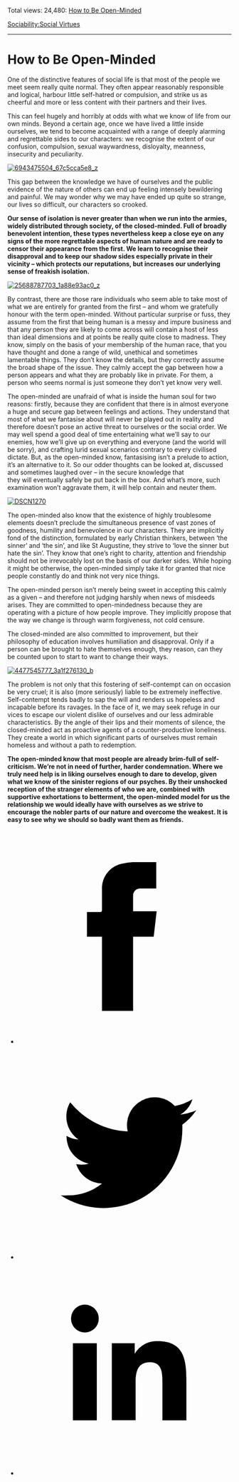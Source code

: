 Total views: 24,480: [How to Be Open-Minded](https://www.theschooloflife.com/thebookoflife/how-to-be-open-minded/)

[Sociability:](https://www.theschooloflife.com/thebookoflife/category/sociability/)[Social Virtues](https://www.theschooloflife.com/thebookoflife/category/sociability/social-virtues/)

* * *

# How to Be Open-Minded
<style>
						.alignnone {
  display: block;
  margin-left: auto;
  margin-right: auto;
  align: center:
}

.addtoany_share_save_container {
display:none;
}

.wp-block-image {
		display: block;
  margin-left: auto;
  margin-right: auto;
  width: 50%;
}

.aligncenter {
display: block;
  margin-left: auto;
  margin-right: auto;
  align: center:
}

@media only screen and (max-width: 500px) {
  .wp-block-image {
		display: block;
  margin-left: auto;
  margin-right: auto;
  width: 100%;
} }

h1 {max-width: 600px !important;
}
.s18-single-post .content-area .site-main article .post-cat-header-display + .old-wrapper p {
    font-size: 1.200em
}
						</style>

One of the distinctive features of social life is that most of the people we meet&nbsp;seem really quite normal. They often appear reasonably responsible and logical, harbour little self-hatred or compulsion, and strike us as cheerful and more or less content with their partners and their lives.

This can feel hugely and horribly at odds with what we know of life from our own minds. Beyond a certain age, once we have lived a little inside ourselves, we tend to become acquainted with a range of deeply alarming and regrettable sides to our characters: we recognise the extent of our confusion, compulsion, sexual waywardness, disloyalty, meanness, insecurity and peculiarity.

[![6943475504_67c5cca5e8_z](https://www.theschooloflife.com/thebookoflife/wp-content/uploads/2016/10/6943475504_67c5cca5e8_z.jpg)](http://www.thebookoflife.org/wp-content/uploads/2016/10/6943475504_67c5cca5e8_z.jpg)

This gap between the knowledge we have of ourselves and the public evidence of the nature of others can end up feeling intensely bewildering and painful. We may wonder why we may have ended up quite so strange, our lives so difficult, our characters so crooked.

**Our sense of isolation is never greater than when we run into the armies, widely distributed through society, of the closed-minded. Full of broadly benevolent intention, these types nevertheless keep a close eye on any signs of the more regrettable aspects of human nature and are ready to censor their appearance from the first. We learn to recognise their disapproval and to keep our shadow sides especially private in their vicinity – which protects our reputations, but increases our underlying sense of freakish isolation.**

[![25688787703_1a88e93ac0_z](https://www.theschooloflife.com/thebookoflife/wp-content/uploads/2016/10/25688787703_1a88e93ac0_z.jpg)](http://www.thebookoflife.org/wp-content/uploads/2016/10/25688787703_1a88e93ac0_z.jpg)

By contrast, there are those rare individuals who seem able to take most of what we are entirely for granted from the first – and whom we gratefully honour with the term open-minded. Without particular surprise or fuss, they assume from the first that being human is a messy and impure business and that any person they are likely to come across will contain a host of less than ideal dimensions and at points be really quite close to madness. They know, simply on the basis of your membership of the human race, that you have thought and done a range of wild, unethical and sometimes lamentable things. They don’t know the details, but they correctly assume the broad shape of the issue. They calmly accept the gap between how a person appears and what they are probably like in private. For them, a person who seems normal is just someone they don’t yet know very well.

The open-minded are unafraid of what is inside the human soul for two reasons: firstly, because they are confident that there is in almost everyone a huge and secure gap between feelings and actions. They understand that most of what we fantasise about will never be played out in reality&nbsp;and therefore doesn’t pose an active threat to ourselves or the social order. We may well spend a good deal of time entertaining what we’ll say to our enemies, how we’ll give up on everything and everyone (and the world will be sorry), and crafting lurid sexual scenarios contrary to every civilised dictate. But, as the open-minded know, fantasising isn’t a prelude to action, it’s an alternative to it. So our odder thoughts can be looked at, discussed and sometimes laughed over – in the secure knowledge that they&nbsp;will&nbsp;eventually safely be put back in the box. And what’s more, such examination won’t aggravate them, it will help contain and neuter them.

[![DSCN1270](https://www.theschooloflife.com/thebookoflife/wp-content/uploads/2016/10/3612082413_4cd7a9f124_o.jpg)](http://www.thebookoflife.org/wp-content/uploads/2016/10/3612082413_4cd7a9f124_o.jpg)

The open-minded also know that the existence of highly troublesome elements doesn’t preclude the simultaneous presence of vast zones of goodness, humility and benevolence in our characters. They are implicitly fond of the distinction, formulated by early Christian thinkers, between ‘the sinner’ and ‘the sin’, and like St Augustine, they strive to ‘love the sinner but hate the sin’. They know that one’s right to charity, attention and friendship should not be irrevocably lost on the basis of our darker sides. While hoping it might be otherwise, the open-minded simply take it for granted that nice people constantly do and think not very nice things.

The open-minded person isn’t merely being sweet in accepting this calmly as a given – and therefore not judging harshly when news of misdeeds arises. They are committed to open-mindedness because they are operating with a picture of how people improve. They implicitly propose that the way we change is through warm forgiveness, not cold censure.

The closed-minded are also committed to improvement, but their philosophy of education involves humiliation and disapproval. Only if a person can be brought to hate themselves enough, they reason, can they be counted upon to start to want to change their ways.

[![4477545777_3a1f276130_b](https://www.theschooloflife.com/thebookoflife/wp-content/uploads/2016/10/4477545777_3a1f276130_b.jpg)](http://www.thebookoflife.org/wp-content/uploads/2016/10/4477545777_3a1f276130_b.jpg)

The problem is not only that this fostering of self-contempt can on occasion be very cruel; it is also (more seriously) liable to be extremely ineffective. Self-contempt tends badly to sap the will and renders us hopeless and incapable before its ravages. In the face of it, we may seek refuge in our vices to escape our violent dislike of ourselves and our less admirable characteristics. By the angle of their lips and their moments of silence, the closed-minded act as proactive agents of a counter-productive loneliness. They create a world in which significant parts of ourselves must remain homeless and without a path to redemption.

**The open-minded know that most people are already brim-full of self-criticism. We’re not in need of further, harder condemnation. Where we truly need help is in liking ourselves enough to dare to develop, given what we know of the sinister regions of our psyches. By their unshocked reception of the stranger elements of who we are, combined with supportive exhortations to betterment, the open-minded model for us the relationship we would ideally have with ourselves as we strive to encourage the nobler parts of our nature and overcome the weakest. It is easy to see why we should so badly want them as friends.**

<style>
    .iframe-class { display: block !important; }
</style>

- [<svg xmlns="http://www.w3.org/2000/svg" viewbox="0 0 26 26"><title>Facebook</title>
                    <g>
                        <path d="M8.38,10H9.92c.2,0,.29,0,.29-.28,0-.82,0-1.64,0-2.46a3.05,3.05,0,0,1,2.57-3.15A7.22,7.22,0,0,1,14,3.95c.86,0,1.71,0,2.57,0h.25v3.2h-2A.85.85,0,0,0,14,8c0,.62,0,1.24,0,1.91h2.87L16.51,13H14v9H10.21V13H8.38Z"></path>
                    </g>
                </svg>](http://www.facebook.com/sharer/sharer.php?u=https://www.theschooloflife.com/thebookoflife/how-to-be-open-minded/)
- [<svg xmlns="http://www.w3.org/2000/svg" viewbox="0 0 26 26"><title>Twitter</title>
                    <path d="M21.69,7.9a6.75,6.75,0,0,1-1.94.53,3.39,3.39,0,0,0,1.48-1.87,6.76,6.76,0,0,1-2.14.82,3.38,3.38,0,0,0-5.75,3.08,9.59,9.59,0,0,1-7-3.53,3.38,3.38,0,0,0,1,4.51A3.36,3.36,0,0,1,5.89,11v0A3.38,3.38,0,0,0,8.6,14.37a3.39,3.39,0,0,1-1.53.06,3.38,3.38,0,0,0,3.15,2.35A6.78,6.78,0,0,1,6,18.22a6.87,6.87,0,0,1-.81,0A9.6,9.6,0,0,0,20,10.08q0-.22,0-.44A6.86,6.86,0,0,0,21.69,7.9Z"></path>
                </svg>](http://twitter.com/share?url=https://www.theschooloflife.com/thebookoflife/how-to-be-open-minded/&text=&via=theschooloflife)
- [<svg xmlns="http://www.w3.org/2000/svg" viewbox="0 0 26 26"><title>LinkedIn</title>
<path class="cls-2" d="M6.67,10H9.58v9.36H6.67ZM8.13,5.32A1.69,1.69,0,1,1,6.44,7,1.69,1.69,0,0,1,8.13,5.32"></path><path class="cls-2" d="M11.41,10H14.2v1.28h0A3.06,3.06,0,0,1,17,9.75c2.95,0,3.49,1.94,3.49,4.46v5.14H17.57V14.79c0-1.09,0-2.48-1.51-2.48s-1.75,1.18-1.75,2.4v4.63H11.41Z"></path></svg>](https://www.linkedin.com/shareArticle?mini=true&url=https://www.theschooloflife.com/thebookoflife/how-to-be-open-minded/)
